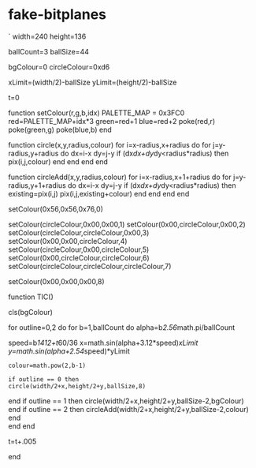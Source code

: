 # fake-bitplanes

`
width=240
height=136

ballCount=3
ballSize=44

bgColour=0
circleColour=0xd6

xLimit=(width/2)-ballSize
yLimit=(height/2)-ballSize

t=0

function setColour(r,g,b,idx)
	PALETTE_MAP = 0x3FC0
	red=PALETTE_MAP+idx*3
	green=red+1
	blue=red+2
	poke(red,r)
	poke(green,g)
	poke(blue,b)
end

function circle(x,y,radius,colour)
	for i=x-radius,x+radius do
		for j=y-radius,y+radius do
				dx=i-x
				dy=j-y
			if (dx*dx+dy*dy<radius*radius) then
				pix(i,j,colour)
			end
		end
	end 
end

function circleAdd(x,y,radius,colour)
	for i=x-radius,x+1+radius do
		for j=y-radius,y+1+radius do
				dx=i-x
				dy=j-y
			if (dx*dx+dy*dy<radius*radius) then
				existing=pix(i,j)
				pix(i,j,existing+colour)
			end
		end
	end 
end

setColour(0x56,0x56,0x76,0)

setColour(circleColour,0x00,0x00,1)
setColour(0x00,circleColour,0x00,2)
setColour(circleColour,circleColour,0x00,3)
setColour(0x00,0x00,circleColour,4)
setColour(circleColour,0x00,circleColour,5)
setColour(0x00,circleColour,circleColour,6)
setColour(circleColour,circleColour,circleColour,7)


setColour(0x00,0x00,0x00,8)

function TIC()

cls(bgColour)

for outline=0,2 do
for b=1,ballCount do
 alpha=b*2.56*math.pi/ballCount

 speed=b*1412+t*60/36
 x=math.sin(alpha+3.12*speed)*xLimit
 y=math.sin(alpha+2.54*speed)*yLimit

	colour=math.pow(2,b-1)
	
	if outline == 0 then
 	circle(width/2+x,height/2+y,ballSize,8)
 end
 if outline == 1 then
 	circle(width/2+x,height/2+y,ballSize-2,bgColour)
 end
 if outline == 2 then
 	circleAdd(width/2+x,height/2+y,ballSize-2,colour)
 end   		        
end
end

t=t+.005

end
